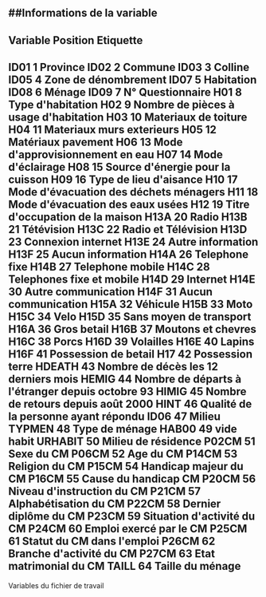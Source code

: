 ##Informations de la variable
-------------------------------------------		
Variable	Position	Etiquette
------------------------------------------
ID01		1		Province
ID02		2		Commune
ID03		3		Colline
ID05		4		Zone de dénombrement
ID07		5		Habitation
ID08		6		Ménage
ID09		7		N° Questionnaire
H01			8		Type d'habitation
H02			9		Nombre de pièces à usage d'habitation
H03			10		Materiaux de toiture
H04			11		Materiaux murs exterieurs
H05			12		Matériaux pavement
H06			13		Mode d'approvisionnement en eau
H07			14		Mode d'éclairage
H08			15		Source d'énergie pour la cuisson
H09			16		Type de lieu d'aisance
H10			17		Mode d'évacuation des déchets ménagers
H11			18		Mode d'évacuation des eaux usées
H12			19		Titre d'occupation de la maison
H13A		20		Radio
H13B		21		Tétévision
H13C		22		Radio et Télévision
H13D		23		Connexion internet
H13E		24		Autre information
H13F		25		Aucun information
H14A		26		Telephone fixe
H14B		27		Telephone mobile
H14C		28		Telephones fixe et mobile
H14D		29		Internet
H14E		30		Autre communication
H14F		31		Aucun communication
H15A		32		Véhicule
H15B		33		Moto
H15C		34		Velo
H15D		35		Sans moyen de transport
H16A		36		Gros betail
H16B		37		Moutons et chevres
H16C		38		Porcs
H16D		39		Volailles
H16E		40		Lapins
H16F		41		Possession de betail
H17			42		Possession terre
HDEATH		43		Nombre de décès les 12 derniers mois
HEMIG		44		Nombre de départs à l'étranger depuis octobre 93
HIMIG		45		Nombre de retours depuis août 2000
HINT		46		Qualité de la personne ayant répondu
ID06		47		Milieu
TYPMEN		48		Type de ménage
HAB00		49		vide habit
URHABIT		50		Milieu de résidence
P02CM		51		Sexe du CM
P06CM		52		Age du CM
P14CM		53		Religion du CM
P15CM		54		Handicap majeur du CM
P16CM		55		Cause du handicap CM
P20CM		56		Niveau d'instruction du CM
P21CM		57		Alphabétisation du CM
P22CM		58		Dernier diplôme du CM
P23CM		59		Situation d'activité du CM
P24CM		60		Emploi exercé par le CM
P25CM		61		Statut du CM dans l'emploi
P26CM		62		Branche d'activité du CM
P27CM		63		Etat matrimonial du CM
TAILL		64		Taille du ménage
----------------------------------------------------------------------------------
Variables du fichier de travail		